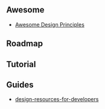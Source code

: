 ## Awesome
- [Awesome Design Principles](https://github.com/robinstickel/awesome-design-principles#awesome-design-principles-)
## Roadmap
## Tutorial
## Guides
- [design-resources-for-developers](https://github.com/bradtraversy/design-resources-for-developers?tab=readme-ov-file#design-systems--style-guides)
